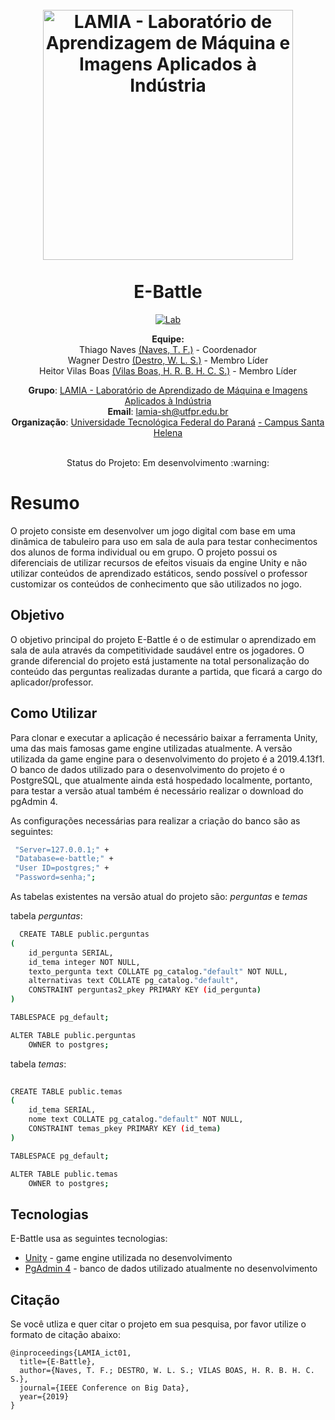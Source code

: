 <h1 align="center">
  <br>
  <a href="https://www.lamia.sh.utfpr.edu.br/">
    <img src="https://user-images.githubusercontent.com/26206052/86039037-3dfa0b80-ba18-11ea-9ab3-7e0696b505af.png" alt="LAMIA - Laboratório de                  Aprendizagem de Máquina e Imagens Aplicados à Indústria" width="400"></a>
<br> <br>
E-Battle

  
</h1>
<p align="center">
  <a href="https://www.lamia.sh.utfpr.edu.br/">
    <img src="https://img.shields.io/badge/Follow-Lab%20Page-blue" alt="Lab">
  </a> 
</p>
 
<p align="center">
<b>Equipe:</b>  
<br>
Thiago Naves <a href="https://github.com/tfnaves" target="_blank"> (Naves, T. F.)</a> - Coordenador   <br>
Wagner Destro <a href="https://github.com/wagnerDestro" target="_blank">(Destro, W. L. S.)</a> - Membro Líder<br>
Heitor Vilas Boas <a href="https://github.com/heitorVilasBoas" target="_blank">(Vilas Boas, H. R. B. H. C. S.)</a> - Membro Líder <br>
</p>

<p align="center">  
<b>Grupo</b>: <a href="https://www.lamia.sh.utfpr.edu.br/" target="_blank">LAMIA - Laboratório de Aprendizado de Máquina e Imagens Aplicados à Indústria </a> <br>
<b>Email</b>: <a href="mailto:lamia-sh@utfpr.edu.br" target="_blank">lamia-sh@utfpr.edu.br</a> <br>
<b>Organização</b>: <a href="http://portal.utfpr.edu.br" target="_blank">Universidade Tecnológica Federal do Paraná</a> <a href="http://www.utfpr.edu.br/campus/santahelena" target="_blank"> - Campus Santa Helena</a> <br>
</p>

<p align="center">
<br>
Status do Projeto: Em desenvolvimento :warning:
</p>

# Resumo
O projeto consiste em desenvolver um jogo digital com base em uma dinâmica de tabuleiro para uso em sala de aula para testar conhecimentos dos alunos de forma individual ou em grupo. O projeto possui os diferenciais de utilizar recursos de efeitos visuais da engine Unity e não utilizar conteúdos de aprendizado estáticos, sendo possível o professor customizar os conteúdos de conhecimento que são utilizados no jogo. 

## Objetivo
O objetivo principal do projeto E-Battle é o de estimular o aprendizado em sala de aula através da competitividade saudável entre os jogadores. O grande diferencial do projeto está justamente na total personalização do conteúdo das perguntas realizadas durante a partida, que ficará a cargo do aplicador/professor.


## Como Utilizar
Para clonar e executar a aplicação é necessário baixar a ferramenta Unity, uma das mais famosas game engine utilizadas atualmente. A versão utilizada da game engine para o desenvolvimento do projeto é a 2019.4.13f1.
O banco de dados utilizado para o desenvolvimento do projeto é o PostgreSQL, que atualmente ainda está hospedado localmente, portanto, para testar a versão atual também é necessário realizar o download do pgAdmin 4.

As configurações necessárias para realizar a criação do banco são as seguintes:

```bash
 "Server=127.0.0.1;" +
 "Database=e-battle;" +
 "User ID=postgres;" +
 "Password=senha;";
```

As tabelas existentes na versão atual do projeto são: <i>perguntas</i> e <i>temas</i>

tabela <i>perguntas</i>:

```bash
  CREATE TABLE public.perguntas
(
    id_pergunta SERIAL,
    id_tema integer NOT NULL,
    texto_pergunta text COLLATE pg_catalog."default" NOT NULL,
    alternativas text COLLATE pg_catalog."default",
    CONSTRAINT perguntas2_pkey PRIMARY KEY (id_pergunta)
)

TABLESPACE pg_default;

ALTER TABLE public.perguntas
    OWNER to postgres;

```

tabela <i>temas</i>:
```bash
  
CREATE TABLE public.temas
(
    id_tema SERIAL,
    nome text COLLATE pg_catalog."default" NOT NULL,
    CONSTRAINT temas_pkey PRIMARY KEY (id_tema)
)

TABLESPACE pg_default;

ALTER TABLE public.temas
    OWNER to postgres;
```

## Tecnologias

E-Battle usa as seguintes tecnologias:

* [Unity](https://unity3d.com/pt/get-unity/download/archive) - game engine utilizada no desenvolvimento
* [PgAdmin 4](https://www.pgadmin.org/download/) - banco de dados utilizado atualmente no desenvolvimento

## Citação

Se você utliza e quer citar o projeto em sua pesquisa, por favor utilize o formato de citação abaixo:
    
    @inproceedings{LAMIA_ict01,
      title={E-Battle},
      author={Naves, T. F.; DESTRO, W. L. S.; VILAS BOAS, H. R. B. H. C. S.},
      journal={IEEE Conference on Big Data},
      year={2019}
    }

